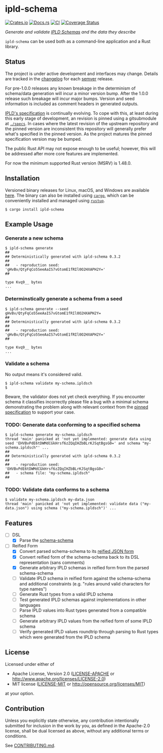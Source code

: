 # ipld-schema

[![Crates.io](https://img.shields.io/crates/v/ipld-schema.svg)](https://crates.io/crates/ipld-schema)
[![Docs.rs](https://docs.rs/ipld-schema/badge.svg)](https://docs.rs/ipld-schema)
[![CI](https://github.com/mx00s/ipld-schema/workflows/Continuous%20Integration/badge.svg)](https://github.com/mx00s/ipld-schema/actions)
[![Coverage Status](https://coveralls.io/repos/github/mx00s/ipld-schema/badge.svg?branch=main)](https://coveralls.io/github/mx00s/ipld-schema?branch=main)

_Generate and validate [IPLD Schemas](https://specs.ipld.io/schemas/) and the data they describe_

`ipld-schema` can be used both as a command-line application and a Rust library.

## Status

The project is under active development and interfaces may change. Details are tracked in the [changelog](CHANGELOG.md) for each [semver](https://semver.org/) release.

For pre-1.0.0 releases any known breakage in the determinism of schema/data generation will incur a minor version bump. After the 1.0.0 release such breakage will incur major bumps. Version and seed information is included as comment headers in generated outputs.

[IPLD's specification](https://github.com/ipld/specs) is continually evolving. To cope with this, at least during this early stage of development, an revision is pinned using a gitsubmodule at [`./specs`](./specs). In cases where the latest revision of the upstream repository and the pinned version are inconsistent this repository will generally prefer what's specified in the pinned version. As the project matures the pinned specification version may be bumped.

The public Rust API may not expose enough to be useful; however, this will be addressed after more core features are implemented.

For now the minimum supported Rust version (MSRV) is 1.48.0.

## Installation

Versioned binary releases for Linux, macOS, and Windows are available [here](https://github.com/mx00s/ipld-schema/releases). The binary can also be installed using [`cargo`](https://github.com/rust-lang/cargo/), which can be conveniently installed and managed using [`rustup`](https://rustup.rs/).

```shell
$ cargo install ipld-schema
```

## Example Usage

### Generate a new schema

```shell
$ ipld-schema generate
##
## Deterministically generated with ipld-schema 0.3.2
##
##   - reproduction seed: 'gHvBv/QtyFqCo5SeeAaIS7vGtomE1fRIl0O2HXAPH2Y='
##

type Kvq9__ bytes
...
```

### Determinstically generate a schema from a seed

```shell
$ ipld-schema generate --seed gHvBv/QtyFqCo5SeeAaIS7vGtomE1fRIl0O2HXAPH2Y=
##
## Deterministically generated with ipld-schema 0.3.2
##
##   - reproduction seed: 'gHvBv/QtyFqCo5SeeAaIS7vGtomE1fRIl0O2HXAPH2Y='
##

type Kvq9__ bytes
...
```

### Validate a schema

No output means it's considered valid.

```shell
$ ipld-schema validate my-schema.ipldsch
$
```

Beware, the validator does not yet check everything. If you encounter schema it classifies incorrectly please file a bug with a minimal schema demonstrating the problem along with relevant context from the [pinned specification](./specs) to support your case.

### TODO: Generate data conforming to a specified schema

```shell
$ ipld-schema generate my-schema.ipldsch
thread 'main' panicked at 'not yet implemented: generate data using seed 'EHVBvPdE6tDWMdCGkHrsf6zZQqIHZbBLrKJSqtBgsG0=' and schema "my-schema.ipldsch"' ...
##
## Deterministically generated with ipld-schema 0.3.2
##
##   - reproduction seed: 'EHVBvPdE6tDWMdCGkHrsf6zZQqIHZbBLrKJSqtBgsG0='
##   - schema file: "my-schema.ipldsch"
##
```

### TODO: Validate data conforms to a schema

```shell
$ validate my-schema.ipldsch my-data.json
thread 'main' panicked at 'not yet implemented: validate data ("my-data.json") using schema ("my-schema.ipldsch")' ...
```

## Features

- [ ] DSL
  - [x] Parse the [schema-schema](./specs/schemas/schema-schema.ipldsch)
- [ ] Reified Form
  - [x] Convert parsed schema-schema to its [reified JSON form](./specs/schemas/schema-schema.ipldsch.json)
  - [x] Convert reified form of the schema-schema back to its DSL representation (sans comments)
  - [x] Generate arbitrary IPLD schemas in reified form from the parsed schema-schema
  - [ ] Validate IPLD schema in reified form against the schema-schema and additional constraints (e.g. "rules around valid characters for type names")
  - [ ] Generate Rust types from a valid IPLD schema
  - [ ] Test generated IPLD schemas against implementations in other languages
  - [ ] Parse IPLD values into Rust types generated from a compatible schema  
  - [ ] Generate arbitrary IPLD values from the reified form of some IPLD schema
  - [ ] Verify generated IPLD values roundtrip through parsing to Rust types which were generated from the IPLD schema

## License

Licensed under either of

 * Apache License, Version 2.0
   ([LICENSE-APACHE](LICENSE-APACHE) or http://www.apache.org/licenses/LICENSE-2.0)
 * MIT license
   ([LICENSE-MIT](LICENSE-MIT) or http://opensource.org/licenses/MIT)

at your option.

## Contribution

Unless you explicitly state otherwise, any contribution intentionally submitted
for inclusion in the work by you, as defined in the Apache-2.0 license, shall be
dual licensed as above, without any additional terms or conditions.

See [CONTRIBUTING.md](CONTRIBUTING.md).
